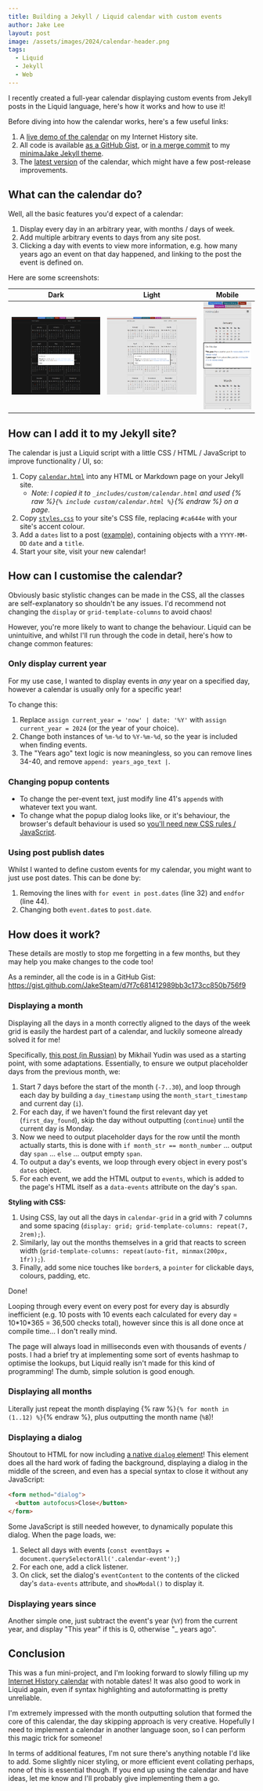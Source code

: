 ```yaml
---
title: Building a Jekyll / Liquid calendar with custom events
author: Jake Lee
layout: post
image: /assets/images/2024/calendar-header.png
tags:
  - Liquid
  - Jekyll
  - Web
---
```


I recently created a full-year calendar displaying custom events from Jekyll posts in the Liquid language, here's how it works and how to use it!

Before diving into how the calendar works, here's a few useful links:

1. A [live demo of the calendar](https://history.jakelee.co.uk/calendar/) on my Internet History site.
2. All code is available [as a GitHub Gist](https://gist.github.com/JakeSteam/d7f7c681412989bb3c173cc850b756f9), or [in a merge commit](https://github.com/JakeSteam/minimaJake/commit/1d9aced2b346cc13ff16b3b38889b061abecf1ff) to my [minimaJake Jekyll theme](https://github.com/JakeSteam/minimaJake/).
3. The [latest version](https://github.com/JakeSteam/minimaJake/blob/main/_includes/custom/calendar.md) of the calendar, which might have a few post-release improvements.

## What can the calendar do?

Well, all the basic features you'd expect of a calendar:

1. Display every day in an arbitrary year, with months / days of week.
2. Add multiple arbitrary events to days from any site post.
3. Clicking a day with events to view more information, e.g. how many years ago an event on that day happened, and linking to the post the event is defined on.

Here are some screenshots:

|                                             Dark                                              |                                              Light                                              |                                              Mobile                                               |
| :-------------------------------------------------------------------------------------------: | :---------------------------------------------------------------------------------------------: | :-----------------------------------------------------------------------------------------------: |
| [![](/assets/images/2024/calendar_dark-thumbnail.png)](/assets/images/2024/calendar_dark.png) | [![](/assets/images/2024/calendar_light-thumbnail.png)](/assets/images/2024/calendar_light.png) | [![](/assets/images/2024/calendar_mobile-thumbnail.png)](/assets/images/2024/calendar_mobile.png) |

## How can I add it to my Jekyll site?

The calendar is just a Liquid script with a little CSS / HTML / JavaScript to improve functionality / UI, so:

1. Copy [`calendar.html`](https://gist.github.com/JakeSteam/d7f7c681412989bb3c173cc850b756f9#file-calendar-html) into any HTML or Markdown page on your Jekyll site.
   - _Note: I copied it to `_includes/custom/calendar.html` and used {% raw %}`{% include custom/calendar.html %}`{% endraw %} on a page._
2. Copy [`styles.css`](https://gist.github.com/JakeSteam/d7f7c681412989bb3c173cc850b756f9#file-styles-scss) to your site's CSS file, replacing `#ca644e` with your site's accent colour.
3. Add a `dates` list to a post ([example](https://gist.github.com/JakeSteam/d7f7c681412989bb3c173cc850b756f9#file-example-post-or-page-html)), containing objects with a `YYYY-MM-DD` `date` and a `title`.
4. Start your site, visit your new calendar!

## How can I customise the calendar?

Obviously basic stylistic changes can be made in the CSS, all the classes are self-explanatory so shouldn't be any issues. I'd recommend not changing the `display` or `grid-template-columns` to avoid chaos!

However, you're more likely to want to change the behaviour. Liquid can be unintuitive, and whilst I'll run through the code in detail, here's how to change common features:

### Only display current year

For my use case, I wanted to display events in _any_ year on a specified day, however a calendar is usually only for a specific year!

To change this:

1. Replace `assign current_year = 'now' | date: '%Y'` with `assign current_year = 2024` (or the year of your choice).
2. Change both instances of `%m-%d` to `%Y-%m-%d`, so the year is included when finding events.
3. The "Years ago" text logic is now meaningless, so you can remove lines 34-40, and remove `append: years_ago_text |`.

### Changing popup contents

- To change the per-event text, just modify line 41's `append`s with whatever text you want.
- To change what the popup dialog looks like, or it's behaviour, the browser's default behaviour is used so [you'll need new CSS rules / JavaScript](https://developer.mozilla.org/en-US/docs/Web/HTML/Element/dialog#examples).

### Using post publish dates

Whilst I wanted to define custom events for my calendar, you might want to just use post dates. This can be done by:

1. Removing the lines with `for event in post.dates` (line 32) and `endfor` (line 44).
2. Changing both `event.date`s to `post.date`.

## How does it work?

These details are mostly to stop me forgetting in a few months, but they may help you make changes to the code too!

As a reminder, all the code is in a GitHub Gist: <https://gist.github.com/JakeSteam/d7f7c681412989bb3c173cc850b756f9>

### Displaying a month

Displaying all the days in a month correctly aligned to the days of the week grid is easily the hardest part of a calendar, and luckily someone already solved it for me!

Specifically, [this post (in Russian)](https://mikhail-yudin.ru/blog/frontend/jekyll-calendar-css-grid) by Mikhail Yudin was used as a starting point, with some adaptations. Essentially, to ensure we output placeholder days from the previous month, we:

1. Start 7 days before the start of the month (`-7..30`), and loop through each day by building a `day_timestamp` using the `month_start_timestamp` and current day (`i`).
2. For each day, if we haven't found the first relevant day yet (`first_day_found`), skip the day without outputting (`continue`) until the current day is Monday.
3. Now we need to output placeholder days for the row until the month actually starts, this is done with `if month_str == month_number` ... output day `span` ... `else` ... output empty `span`.
4. To output a day's events, we loop through every object in every post's `dates` object.
5. For each event, we add the HTML output to `events`, which is added to the page's HTML itself as a `data-events` attribute on the day's `span`.

**Styling with CSS:**

1. Using CSS, lay out all the days in `calendar-grid` in a grid with 7 columns and some spacing (`display: grid; grid-template-columns: repeat(7, 2rem);`).
2. Similarly, lay out the months themselves in a grid that reacts to screen width (`grid-template-columns: repeat(auto-fit, minmax(200px, 1fr));`).
3. Finally, add some nice touches like `border`s, a `pointer` for clickable days, colours, padding, etc.

Done!

Looping through every event on every post for every day is absurdly inefficient (e.g. 10 posts with 10 events each calculated for every day = 10\*10\*365 = 36,500 checks total), however since this is all done once at compile time... I don't really mind.

The page will always load in milliseconds even with thousands of events / posts. I had a brief try at implementing some sort of events hashmap to optimise the lookups, but Liquid really isn't made for this kind of programming! The dumb, simple solution is good enough.

### Displaying all months

Literally just repeat the month displaying {% raw %}`{% for month in (1..12) %}`{% endraw %}, plus outputting the month name (`%B`)!

### Displaying a dialog

Shoutout to HTML for now including [a native `dialog` element](https://developer.mozilla.org/en-US/docs/Web/HTML/Element/dialog)! This element does all the hard work of fading the background, displaying a dialog in the middle of the screen, and even has a special syntax to close it without any JavaScript:

```html
<form method="dialog">
  <button autofocus>Close</button>
</form>
```

Some JavaScript is still needed however, to dynamically populate this dialog. When the page loads, we:

1. Select all days with events (`const eventDays = document.querySelectorAll('.calendar-event');`)
2. For each one, add a click listener.
3. On click, set the dialog's `eventContent` to the contents of the clicked day's `data-events` attribute, and `showModal()` to display it.

### Displaying years since

Another simple one, just subtract the event's year (`%Y`) from the current year, and display "This year" if this is 0, otherwise "\_ years ago".

## Conclusion

This was a fun mini-project, and I'm looking forward to slowly filling up my [Internet History calendar](https://history.jakelee.co.uk/calendar/) with notable dates! It was also good to work in Liquid again, even if syntax highlighting and autoformatting is pretty unreliable.

I'm extremely impressed with the month outputting solution that formed the core of this calendar, the day skipping approach is very creative. Hopefully I need to implement a calendar in another language soon, so I can perform this magic trick for someone!

In terms of additional features, I'm not sure there's anything notable I'd like to add. Some slightly nicer styling, or more efficient event collating perhaps, none of this is essential though. If you end up using the calendar and have ideas, let me know and I'll probably give implementing them a go.
